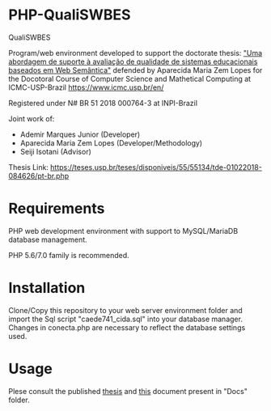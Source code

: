 # PHP-QualiSWBES
QualiSWBES


Program/web environment developed to support the doctorate thesis: ["Uma abordagem de suporte à avaliação de qualidade de sistemas educacionais baseados em Web Semântica"](https://teses.usp.br/teses/disponiveis/55/55134/tde-01022018-084626/pt-br.php) defended by Aparecida Maria Zem Lopes for the Docotoral Course of Computer Science and Mathetical Computing at ICMC-USP-Brazil https://www.icmc.usp.br/en/

Registered under N# BR 51 2018 000764-3 at INPI-Brazil

Joint work of:
- Ademir Marques Junior (Developer)
- Aparecida Maria Zem Lopes (Developer/Methodology)
- Seiji Isotani (Advisor)

Thesis Link:
https://teses.usp.br/teses/disponiveis/55/55134/tde-01022018-084626/pt-br.php

# Requirements

PHP web development environment with support to MySQL/MariaDB database management.

PHP 5.6/7.0 family is recommended.

# Installation

Clone/Copy this repository to your web server environment folder and import the Sql script "caede741_cida.sql" into your database manager. Changes in conecta.php are necessary to reflect the database settings used.

# Usage

Plese consult the published [thesis](https://teses.usp.br/teses/disponiveis/55/55134/tde-01022018-084626/pt-br.php) and [this](https://github.com/ademirmarquesjunior/PHP-QualiSWBES/blob/master/Docs/QualiSWBES_MEMORIAL%20DESCRITIVO_v5.pdf) document present in "Docs" folder.
